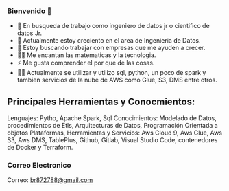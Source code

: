 ### Bienvenido 👋

- 🔭 En busqueda de trabajo como ingeniero de datos jr o cientifico de datos Jr.
- 🌱 Actualmente estoy creciento en el area de Ingenieria de Datos.
- 👯 Estoy buscando trabajar con empresas que me ayuden a crecer.
- 🧑‍💻 Me encantan las matematicas y la tecnologia.
- ⚡ Me gusta comprender el por que de las cosas.
- 🧑‍🎓 Actualmente se utilizar y utilizo sql, python, un poco de spark y tambien servicios de la nube de AWS como Glue, S3, DMS entre otros.


## Principales Herramientas y Conocmientos:
Lenguajes: Pytho, Apache Spark, Sql
Conocimientos: Modelado de Datos, procedimientos de Etls, Arquitecturas de Datos, Programación Orientada a objetos
Plataformas, Herramientas y Servicios: Aws Cloud 9, Aws Glue, Aws S3, Aws DMS, TablePlus, Github, Gitlab, Visual Studio Code, contenedores de Docker y Terraform.

 

### Correo Electronico 
Correo: br872788@gmail.com
